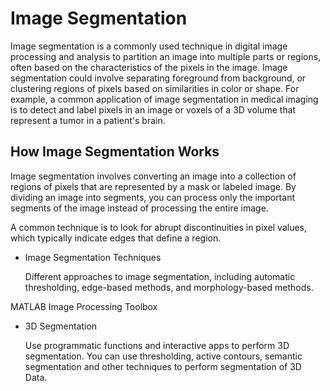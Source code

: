 # Image Segmentation

Image segmentation is a commonly used technique in digital image
processing and analysis to partition an image into multiple parts or
regions, often based on the characteristics of the pixels in the
image. Image segmentation could involve separating foreground from
background, or clustering regions of pixels based on similarities in
color or shape. For example, a common application of image
segmentation in medical imaging is to detect and label pixels in an
image or voxels of a 3D volume that represent a tumor in a patient's
brain.


## How Image Segmentation Works

Image segmentation involves converting an image into a collection of
regions of pixels that are represented by a mask or labeled image. By
dividing an image into segments, you can process only the important
segments of the image instead of processing the entire image.

A common technique is to look for abrupt discontinuities in pixel
values, which typically indicate edges that define a region.

* Image Segmentation Techniques

  Different approaches to image segmentation, including automatic
  thresholding, edge-based methods, and morphology-based methods.

MATLAB Image Processing Toolbox

* 3D Segmentation

  Use programmatic functions and interactive apps to perform 3D
  segmentation. You can use thresholding, active contours, semantic
  segmentation and other techniques to perform segmentation of 3D
  Data.

